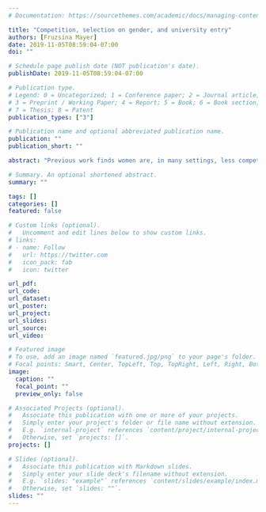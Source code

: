 ```yaml
---
# Documentation: https://sourcethemes.com/academic/docs/managing-content/

title: "Competition, selection on gender, and university entry"
authors: [Fruzsina Mayer]
date: 2019-11-05T08:59:04-07:00
doi: ""

# Schedule page publish date (NOT publication's date).
publishDate: 2019-11-05T08:59:04-07:00

# Publication type.
# Legend: 0 = Uncategorized; 1 = Conference paper; 2 = Journal article;
# 3 = Preprint / Working Paper; 4 = Report; 5 = Book; 6 = Book section;
# 7 = Thesis; 8 = Patent
publication_types: ["3"]

# Publication name and optional abbreviated publication name.
publication: ""
publication_short: ""

abstract: "Previous work finds women are, in many settings, less competitive than men. I examine how women’s dislike for competition affects their college application choice by exploiting a (surprise) policy intervention in Hungary which drastically altered the competitiveness of college admissions. Using administrative data on applications, from both men and women, pre and post intervention, I find women's choices reveal a strong dislike for heightened competition. In this high-stakes setting, I find both men and women adjust by shifting their application choices towards less competitive programs.  The shift in women's choices was however more than 50% larger than that for comparable men and not driven by differences in risk preferences."

# Summary. An optional shortened abstract.
summary: ""

tags: []
categories: []
featured: false

# Custom links (optional).
#   Uncomment and edit lines below to show custom links.
# links:
# - name: Follow
#   url: https://twitter.com
#   icon_pack: fab
#   icon: twitter

url_pdf:
url_code:
url_dataset:
url_poster:
url_project:
url_slides:
url_source:
url_video:

# Featured image
# To use, add an image named `featured.jpg/png` to your page's folder. 
# Focal points: Smart, Center, TopLeft, Top, TopRight, Left, Right, BottomLeft, Bottom, BottomRight.
image:
  caption: ""
  focal_point: ""
  preview_only: false

# Associated Projects (optional).
#   Associate this publication with one or more of your projects.
#   Simply enter your project's folder or file name without extension.
#   E.g. `internal-project` references `content/project/internal-project/index.md`.
#   Otherwise, set `projects: []`.
projects: []

# Slides (optional).
#   Associate this publication with Markdown slides.
#   Simply enter your slide deck's filename without extension.
#   E.g. `slides: "example"` references `content/slides/example/index.md`.
#   Otherwise, set `slides: ""`.
slides: ""
---
```

